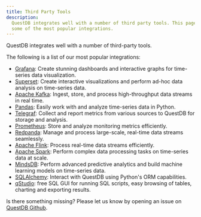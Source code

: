 ```yaml
---
title: Third Party Tools
description:
  QuestDB integrates well with a number of third party tools. This page lists
  some of the most popular integrations.
---
```


QuestDB integrates well with a number of third-party tools.

The following is a list of our most popular integrations:

- [Grafana](./third-party-tools/grafana.md): Create stunning dashboards and
  interactive graphs for time-series data visualization.
- [Superset](./third-party-tools/superset.md): Create interactive visualizations
  and perform ad-hoc data analysis on time-series data.
- [Apache Kafka](./third-party-tools/kafka/overview.md): Ingest, store, and
  process high-throughput data streams in real time.
- [Pandas](./third-party-tools/pandas.md): Easily work with and analyze
  time-series data in Python.
- [Telegraf](./third-party-tools/telegraf.md): Collect and report metrics from
  various sources to QuestDB for storage and analysis.
- [Prometheus](./third-party-tools/prometheus.md): Store and analyze monitoring
  metrics efficiently.
- [Redpanda](./third-party-tools/redpanda.md): Manage and process large-scale,
  real-time data streams seamlessly.
- [Apache Flink](./third-party-tools/flink.md): Process real-time data streams
  efficiently.
- [Apache Spark](./third-party-tools/spark.md): Perform complex data processing
  tasks on time-series data at scale.
- [MindsDB](./third-party-tools/mindsdb.md): Perform advanced predictive
  analytics and build machine learning models on time-series data.
- [SQLAlchemy](./third-party-tools/sqlalchemy.md): Interact with QuestDB using
  Python's ORM capabilities.
- [qStudio](./third-party-tools/qstudio.md): free SQL GUI for running SQL
  scripts, easy browsing of tables, charting and exporting results.

Is there something missing? Please let us know by opening an issue on
[QuestDB Github]({@githubUrl@}/issues/new/choose).
